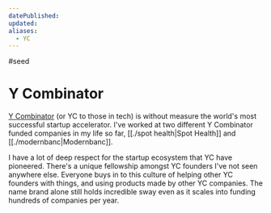 ```yaml
---
datePublished: 
updated: 
aliases:
  - YC
---
```



#seed
# Y Combinator

[Y Combinator](https://ycombinator.com) (or YC to those in tech) is without measure the world's most successful startup accelerator. I've worked at two different Y Combinator funded companies in my life so far, [[./spot health|Spot Health]] and [[./modernbanc|Modernbanc]]. 

I have a lot of deep respect for the startup ecosystem that YC have pioneered. There's a unique fellowship amongst YC founders I've not seen anywhere else. Everyone buys in to this culture of helping other YC founders with things, and using products made by other YC companies. The name brand alone still holds incredible sway even as it scales into funding hundreds of companies per year.